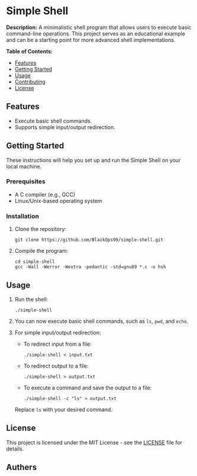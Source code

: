 # Simple Shell

**Description:**
A minimalistic shell program that allows users to execute basic command-line operations. This project serves as an educational example and can be a starting point for more advanced shell implementations.

**Table of Contents:**
- [Features](#features)
- [Getting Started](#getting-started)
- [Usage](#usage)
- [Contributing](#contributing)
- [License](#license)

## Features
- Execute basic shell commands.
- Supports simple input/output redirection.

## Getting Started
These instructions will help you set up and run the Simple Shell on your local machine.

### Prerequisites
- A C compiler (e.g., GCC)
- Linux/Unix-based operating system

### Installation
1. Clone the repository:
   ```
   git clone https://github.com/BlackOps99/simple-shell.git
   ```

2. Compile the program:
   ```
   cd simple-shell
   gcc -Wall -Werror -Wextra -pedantic -std=gnu89 *.c -o hsh
   ```

## Usage
1. Run the shell:
   ```
   ./simple-shell
   ```

2. You can now execute basic shell commands, such as `ls`, `pwd`, and `echo`.

3. For simple input/output redirection:
   - To redirect input from a file:
     ```
     ./simple-shell < input.txt
     ```

   - To redirect output to a file:
     ```
     ./simple-shell > output.txt
     ```

   - To execute a command and save the output to a file:
     ```
     ./simple-shell -c "ls" > output.txt
     ```

   Replace `ls` with your desired command.


## License
This project is licensed under the MIT License - see the [LICENSE](LICENSE) file for details.

## Authers


